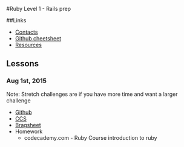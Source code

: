 #Ruby Level 1 - Rails prep

##Links
- [Contacts](https://github.com/blue1647ruby/Lessons/blob/master/Contacts.md)
- [Github cheetsheet](https://github.com/blue1647ruby/Lessons/blob/master/Github_Cheetsheet.md)
- [Resources](https://github.com/blue1647ruby/Resources)

## Lessons

### Aug 1st, 2015
Note: Stretch challenges are if you have more time and want a larger challenge
- [Github](https://github.com/blue1647ruby/Github)
- [CCS](https://github.com/blue1647ruby/CSS_1)
- [Bragsheet](https://github.com/blue1647ruby/Bragsheet)
- Homework
  - codecademy.com - Ruby Course introduction to ruby

